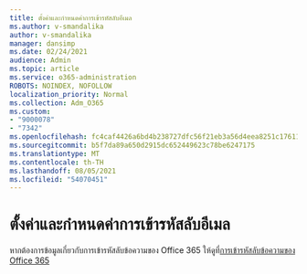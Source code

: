 ```yaml
---
title: ตั้งค่าและกําหนดค่าการเข้ารหัสลับอีเมล
ms.author: v-smandalika
author: v-smandalika
manager: dansimp
ms.date: 02/24/2021
audience: Admin
ms.topic: article
ms.service: o365-administration
ROBOTS: NOINDEX, NOFOLLOW
localization_priority: Normal
ms.collection: Adm_O365
ms.custom:
- "9000078"
- "7342"
ms.openlocfilehash: fc4caf4426a6bd4b238727dfc56f21eb3a56d4eea8251c17611ea430e1a9ce05
ms.sourcegitcommit: b5f7da89a650d2915dc652449623c78be6247175
ms.translationtype: MT
ms.contentlocale: th-TH
ms.lasthandoff: 08/05/2021
ms.locfileid: "54070451"
---
```

# <a name="set-up-and-configure-email-encryption"></a>ตั้งค่าและกําหนดค่าการเข้ารหัสลับอีเมล

หากต้องการข้อมูลเกี่ยวกับการเข้ารหัสลับข้อความของ Office 365 ให้ดูที่[การเข้ารหัสลับข้อความของ Office 365](https://docs.microsoft.com/microsoft-365/compliance/ome)


